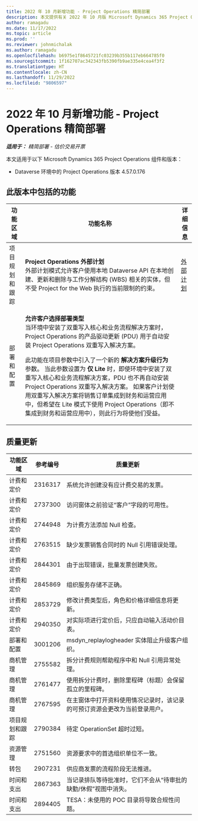```yaml
---
title: 2022 年 10 月新增功能 - Project Operations 精简部署
description: 本文提供有关 2022 年 10 月版 Microsoft Dynamics 365 Project Operations 精简部署中可用的质量更新的信息。
author: ramagadu
ms.date: 11/17/2022
ms.topic: article
ms.prod: ''
ms.reviewer: johnmichalak
ms.author: ramagadu
ms.openlocfilehash: b6975e1f8645721fc03239b355b117eb664785f0
ms.sourcegitcommit: 1f162707ac342343fb5390fb9ae335e4cea4f3f2
ms.translationtype: HT
ms.contentlocale: zh-CN
ms.lasthandoff: 11/29/2022
ms.locfileid: "9806597"
---
```

# <a name="whats-new-october-2022---project-operations-lite-deployment"></a>2022 年 10 月新增功能 - Project Operations 精简部署

_**适用于：** 精简部署 - 估价交易开票_

本文适用于以下 Microsoft Dynamics 365 Project Operations 组件和版本：

- Dataverse 环境中的 Project Operations 版本 4.57.0.176

## <a name="features-included-in-this-release"></a>此版本中包括的功能

| 功能区域 | 功能名称 | 详细信息 |
| --- | --- | --- |
| 项目规划和跟踪 | **Project Operations 外部计划**<br>外部计划模式允许客户使用本地 Dataverse API 在本地创建、更新和删除与工作分解结构 (WBS) 相关的实体，但不受 Project for the Web 执行的当前限制的约束。 | [外部计划](/dynamics365/project-operations/project-management/external-scheduling) |
| 部署和配置 | <p>**允许客户选择部署类型**<br>当环境中安装了双重写入核心和业务流程解决方案时，Project Operations 的产品驱动更新 (PDU) 用于自动安装 Project Operations 双重写入解决方案。</p><p>此功能在项目参数中引入了一个新的 **解决方案升级行为** 参数。 当此参数设置为 **仅 Lite** 时，即使环境中安装了双重写入核心和业务流程解决方案，PDU 也不再自动安装 Project Operations 双重写入解决方案。 如果客户计划使用双重写入解决方案将销售订单集成到财务和运营应用中，但希望在 Lite 模式下使用 Project Operations（即不集成到财务和运营应用中），则此行为将使他们受益。</p> | |

## <a name="quality-updates"></a>质量更新

| 功能区域 | 参考编号 | 质量更新 |
| --- | --- | --- |
| 计费和定价 | 2316317 | 系统允许创建没有应计费交易的发票。 |
| 计费和定价 | 2737300 | 访问窗体之前验证“客户”字段的可用性。 |
| 计费和定价 | 2744948 | 为计费方法添加 Null 检查。 |
| 计费和定价 | 2763515 | 缺少发票销售合同时的 Null 引用错误处理。 |
| 计费和定价 | 2844301 | 由于出现错误，批量发票创建失败。 |
| 计费和定价 | 2845869 | 组织服务存储不正确。 |
| 计费和定价 | 2853729 | 修改计费类型后，角色和价格详细信息将更新。 |
| 计费和定价 | 2940350 | 对实际项进行定价后，只应自动输入活动价目表。 |
| 部署和配置 | 3001206 | msdyn\_replaylogheader 实体阻止升级客户组织。 |
| 商机管理 | 2755582 | 拆分计费规则帮助程序中和 Null 引用异常处理。 |
| 商机管理 | 2761477 | 使用拆分计费时，删除里程碑（标题）会保留孤立的里程碑。 |
| 商机管理 | 2767595 | 在主窗体中打开资料使用情况记录时，该记录的可预订资源会更改为当前登录用户。 |
| 项目规划和跟踪 | 2790384 | 待定 OperationSet 超时过短。 |
| 资源管理 | 2751560 | 资源要求中的首选组织单位不一致。 |
| 转包 | 2907231 | 供应商发票的流程阶段无法推进。 |
| 时间和支出 | 2867363 | 当记录排队等待批准时，它们不会从“待审批的缺勤/休假”视图中消失。 |
| 时间和支出 | 2894405 | TESA：未使用的 POC 目录将导致合规性问题。 |
